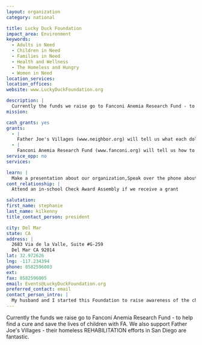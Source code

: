 ```yaml
---
layout: organization
category: national

title: Lucky Duck Foundation
impact_area: Environment
keywords: 
  - Adults in Need
  - Children in Need
  - Families in Need
  - Health and Wellness
  - The Homeless and Hungry
  - Women in Need
location_services: 
location_offices: 
website: www.LuckyDuckFoundation.org

description: |
  Currently the funds we raise go to Fanconi Anemia Research Fund - to help find a cure and save the lives of children with FA.  We also support Father Joe's Villages - their homeless REHABILITATION efforts in San Diego are fantastic.
mission: 

cash_grants: yes
grants: 
  - |
    Father Joe's Villages (www.neighbor.org) will tell us what each dollar amount can do to help.
  - |
    Fanconi Anemia Research Fund (www.fanconi.org) will tell us how to help kids with FA get to Camp Sunshine.
service_opp: no
services: 

learn: |
  Make a presentation about our organization,Speak over the phone about our work
cont_relationship: |
  Attend an in-school Check Award Assembly if we receive a grant

salutation: 
first_name: stephanie
last_name: kilkenny
title_contact_person: president

city: Del Mar
state: CA
address: |
  2683 Via de la Valle, Suite #G-259  
  Del Mar CA 92014
lat: 32.972626
lng: -117.234394
phone: 8582596003
ext: 
fax: 8582596005
email: Events@LuckyDuckFoundation.org
preferred_contact: email
contact_person_intro: |
  My husband and I started this Foundation to raise awareness of the charities we support, to raise funds for their efforts and to give others a place to contribute.
---
```

Currently the funds we raise go to Fanconi Anemia Research Fund - to help find a cure and save the lives of children with FA.  We also support Father Joe's Villages - their homeless REHABILITATION efforts in San Diego are fantastic.
